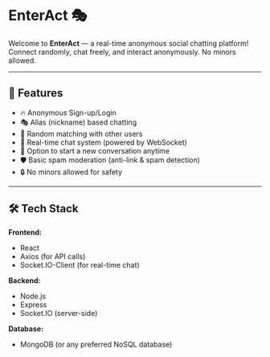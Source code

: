 # EnterAct 🎭

Welcome to **EnterAct** — a real-time anonymous social chatting platform!  
Connect randomly, chat freely, and interact anonymously. No minors allowed.

---

## 🚀 Features

- 🔥 Anonymous Sign-up/Login
- 🎭 Alias (nickname) based chatting
- 🔄 Random matching with other users
- 💬 Real-time chat system (powered by WebSocket)
- 🚪 Option to start a new conversation anytime
- 🛡️ Basic spam moderation (anti-link & spam detection)
- 🔒 No minors allowed for safety

---

## 🛠 Tech Stack

**Frontend:**
- React
- Axios (for API calls)
- Socket.IO-Client (for real-time chat)

**Backend:**
- Node.js
- Express
- Socket.IO (server-side)

**Database:**
- MongoDB (or any preferred NoSQL database)